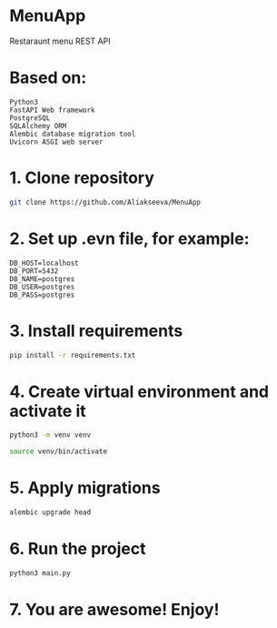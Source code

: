 # MenuApp
Restaraunt menu REST API
<!--  DELETE THE LINES ABOVE THIS AND WRITE YOUR PROJECT README BELOW -->

# Based on:
```
Python3
FastAPI Web framework
PostgreSQL
SQLAlchemy ORM
Alembic database migration tool
Uvicorn ASGI web server
```

# 1. Clone repository

```bash
git clone https://github.com/Aliakseeva/MenuApp
```

# 2. Set up .evn file, for example:

```text
DB_HOST=localhost
DB_PORT=5432
DB_NAME=postgres
DB_USER=postgres
DB_PASS=postgres
```

# 3. Install requirements

```bash
pip install -r requirements.txt
```

# 4. Create virtual environment and activate it

```bash
python3 -m venv venv
```
```bash
source venv/bin/activate
```

# 5. Apply migrations

```bash
alembic upgrade head
```

# 6. Run the project

```bash
python3 main.py
```

# 7. You are awesome! Enjoy!
